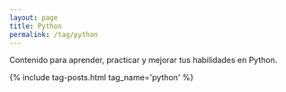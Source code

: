 ```yaml
---
layout: page
title: Python
permalink: /tag/python
---
```


Contenido para aprender, practicar y mejorar tus habilidades en Python.

{% include tag-posts.html tag_name='python' %}